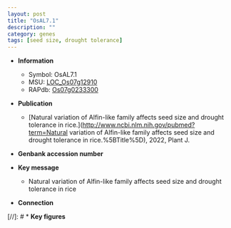 ```yaml
---
layout: post
title: "OsAL7.1"
description: ""
category: genes
tags: [seed size, drought tolerance]
---
```


* **Information**  
    + Symbol: OsAL7.1  
    + MSU: [LOC_Os07g12910](http://rice.uga.edu/cgi-bin/ORF_infopage.cgi?orf=LOC_Os07g12910)  
    + RAPdb: [Os07g0233300](https://rapdb.dna.affrc.go.jp/locus/?name=Os07g0233300)  

* **Publication**  
    + [Natural variation of Alfin-like family affects seed size and drought tolerance in rice.](http://www.ncbi.nlm.nih.gov/pubmed?term=Natural variation of Alfin-like family affects seed size and drought tolerance in rice.%5BTitle%5D), 2022, Plant J.

* **Genbank accession number**  

* **Key message**  
    + Natural variation of Alfin-like family affects seed size and drought tolerance in rice

* **Connection**  

[//]: # * **Key figures**  


